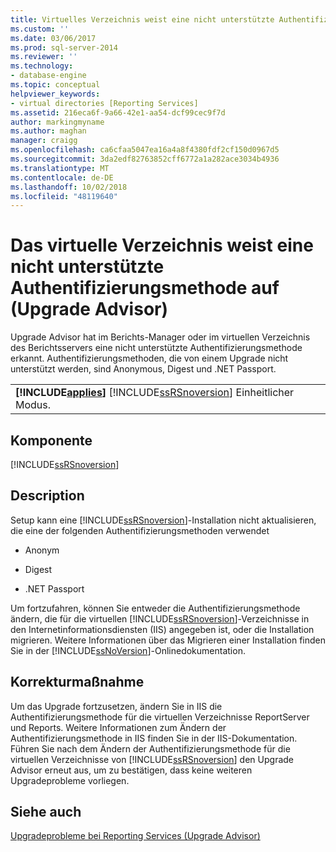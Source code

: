 ```yaml
---
title: Virtuelles Verzeichnis weist eine nicht unterstützte Authentifizierungsmethode (Upgrade Advisor) | Microsoft-Dokumentation
ms.custom: ''
ms.date: 03/06/2017
ms.prod: sql-server-2014
ms.reviewer: ''
ms.technology:
- database-engine
ms.topic: conceptual
helpviewer_keywords:
- virtual directories [Reporting Services]
ms.assetid: 216eca6f-9a66-42e1-aa54-dcf99cec9f7d
author: markingmyname
ms.author: maghan
manager: craigg
ms.openlocfilehash: ca6cfaa5047ea16a4a8f4380fdf2cf150d0967d5
ms.sourcegitcommit: 3da2edf82763852cff6772a1a282ace3034b4936
ms.translationtype: MT
ms.contentlocale: de-DE
ms.lasthandoff: 10/02/2018
ms.locfileid: "48119640"
---
```

# <a name="virtual-directory-has-unsupported-authentication-method-upgrade-advisor"></a>Das virtuelle Verzeichnis weist eine nicht unterstützte Authentifizierungsmethode auf (Upgrade Advisor)
  Upgrade Advisor hat im Berichts-Manager oder im virtuellen Verzeichnis des Berichtsservers eine nicht unterstützte Authentifizierungsmethode erkannt. Authentifizierungsmethoden, die von einem Upgrade nicht unterstützt werden, sind Anonymous, Digest und .NET Passport.  
  
||  
|-|  
|**[!INCLUDE[applies](../../includes/applies-md.md)]**  [!INCLUDE[ssRSnoversion](../../includes/ssrsnoversion-md.md)] Einheitlicher Modus.|  
  
## <a name="component"></a>Komponente  
 [!INCLUDE[ssRSnoversion](../../includes/ssrsnoversion-md.md)]  
  
## <a name="description"></a>Description  
 Setup kann eine [!INCLUDE[ssRSnoversion](../../includes/ssrsnoversion-md.md)]-Installation nicht aktualisieren, die eine der folgenden Authentifizierungsmethoden verwendet  
  
-   Anonym  
  
-   Digest  
  
-   .NET Passport  
  
 Um fortzufahren, können Sie entweder die Authentifizierungsmethode ändern, die für die virtuellen [!INCLUDE[ssRSnoversion](../../includes/ssrsnoversion-md.md)]-Verzeichnisse in den Internetinformationsdiensten (IIS) angegeben ist, oder die Installation migrieren. Weitere Informationen über das Migrieren einer Installation finden Sie in der [!INCLUDE[ssNoVersion](../../includes/ssnoversion-md.md)]-Onlinedokumentation.  
  
## <a name="corrective-action"></a>Korrekturmaßnahme  
 Um das Upgrade fortzusetzen, ändern Sie in IIS die Authentifizierungsmethode für die virtuellen Verzeichnisse ReportServer und Reports. Weitere Informationen zum Ändern der Authentifizierungsmethode in IIS finden Sie in der IIS-Dokumentation. Führen Sie nach dem Ändern der Authentifizierungsmethode für die virtuellen Verzeichnisse von [!INCLUDE[ssRSnoversion](../../includes/ssrsnoversion-md.md)] den Upgrade Advisor erneut aus, um zu bestätigen, dass keine weiteren Upgradeprobleme vorliegen.  
  
## <a name="see-also"></a>Siehe auch  
 [Upgradeprobleme bei Reporting Services &#40;Upgrade Advisor&#41;](../../../2014/sql-server/install/reporting-services-upgrade-issues-upgrade-advisor.md)  
  
  
